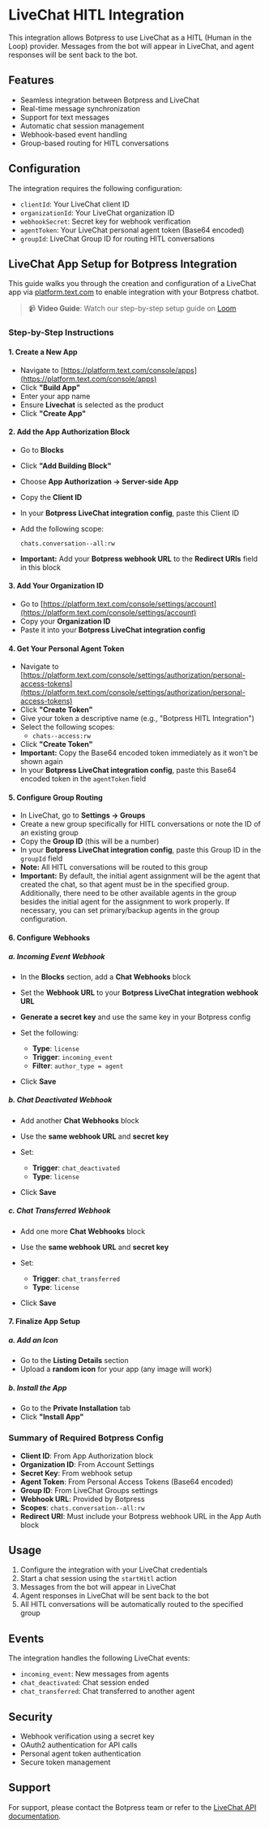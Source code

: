 # LiveChat HITL Integration

This integration allows Botpress to use LiveChat as a HITL (Human in the Loop) provider. Messages from the bot will appear in LiveChat, and agent responses will be sent back to the bot.

## Features

- Seamless integration between Botpress and LiveChat
- Real-time message synchronization
- Support for text messages
- Automatic chat session management
- Webhook-based event handling
- Group-based routing for HITL conversations

## Configuration

The integration requires the following configuration:

- `clientId`: Your LiveChat client ID
- `organizationId`: Your LiveChat organization ID
- `webhookSecret`: Secret key for webhook verification
- `agentToken`: Your LiveChat personal agent token (Base64 encoded)
- `groupId`: LiveChat Group ID for routing HITL conversations

## LiveChat App Setup for Botpress Integration

This guide walks you through the creation and configuration of a LiveChat app via [platform.text.com](https://platform.text.com) to enable integration with your Botpress chatbot.

> 📹 **Video Guide**: Watch our step-by-step setup guide on [Loom](https://www.loom.com/share/c291c86a10e3496791dd32f6c0b0c64c?sid=84100a6a-b699-4363-89f2-194458c4a8ad)

### Step-by-Step Instructions

#### 1. Create a New App

- Navigate to [https://platform.text.com/console/apps](https://platform.text.com/console/apps)
- Click **"Build App"**
- Enter your app name
- Ensure **Livechat** is selected as the product
- Click **"Create App"**

#### 2. Add the App Authorization Block

- Go to **Blocks**
- Click **"Add Building Block"**
- Choose **App Authorization → Server-side App**
- Copy the **Client ID**
- In your **Botpress LiveChat integration config**, paste this Client ID
- Add the following scope:

  ```
  chats.conversation--all:rw
  ```

- **Important:** Add your **Botpress webhook URL** to the **Redirect URIs** field in this block

#### 3. Add Your Organization ID

- Go to [https://platform.text.com/console/settings/account](https://platform.text.com/console/settings/account)
- Copy your **Organization ID**
- Paste it into your **Botpress LiveChat integration config**

#### 4. Get Your Personal Agent Token

- Navigate to [https://platform.text.com/console/settings/authorization/personal-access-tokens](https://platform.text.com/console/settings/authorization/personal-access-tokens)
- Click **"Create Token"**
- Give your token a descriptive name (e.g., "Botpress HITL Integration")
- Select the following scopes:
  - `chats--access:rw`
- Click **"Create Token"**
- **Important:** Copy the Base64 encoded token immediately as it won't be shown again
- In your **Botpress LiveChat integration config**, paste this Base64 encoded token in the `agentToken` field

#### 5. Configure Group Routing

- In LiveChat, go to **Settings → Groups**
- Create a new group specifically for HITL conversations or note the ID of an existing group
- Copy the **Group ID** (this will be a number)
- In your **Botpress LiveChat integration config**, paste this Group ID in the `groupId` field
- **Note:** All HITL conversations will be routed to this group
- **Important:** By default, the initial agent assignment will be the agent that created the chat, so that agent must be in the specified group. Additionally, there need to be other available agents in the group besides the initial agent for the assignment to work properly. If necessary, you can set primary/backup agents in the group configuration.

#### 6. Configure Webhooks

##### a. Incoming Event Webhook

- In the **Blocks** section, add a **Chat Webhooks** block
- Set the **Webhook URL** to your **Botpress LiveChat integration webhook URL**
- **Generate a secret key** and use the same key in your Botpress config
- Set the following:
  - **Type**: `license`
  - **Trigger**: `incoming_event`
  - **Filter**: `author_type = agent`

- Click **Save**

##### b. Chat Deactivated Webhook

- Add another **Chat Webhooks** block
- Use the **same webhook URL** and **secret key**
- Set:
  - **Trigger**: `chat_deactivated`
  - **Type**: `license`

- Click **Save**

##### c. Chat Transferred Webhook

- Add one more **Chat Webhooks** block
- Use the **same webhook URL** and **secret key**
- Set:
  - **Trigger**: `chat_transferred`
  - **Type**: `license`

- Click **Save**

#### 7. Finalize App Setup

##### a. Add an Icon

- Go to the **Listing Details** section
- Upload a **random icon** for your app (any image will work)

##### b. Install the App

- Go to the **Private Installation** tab
- Click **"Install App"**

### Summary of Required Botpress Config

- **Client ID**: From App Authorization block
- **Organization ID**: From Account Settings
- **Secret Key**: From webhook setup
- **Agent Token**: From Personal Access Tokens (Base64 encoded)
- **Group ID**: From LiveChat Groups settings
- **Webhook URL**: Provided by Botpress
- **Scopes**: `chats.conversation--all:rw`
- **Redirect URI**: Must include your Botpress webhook URL in the App Auth block

## Usage

1. Configure the integration with your LiveChat credentials
2. Start a chat session using the `startHitl` action
3. Messages from the bot will appear in LiveChat
4. Agent responses in LiveChat will be sent back to the bot
5. All HITL conversations will be automatically routed to the specified group

## Events

The integration handles the following LiveChat events:

- `incoming_event`: New messages from agents
- `chat_deactivated`: Chat session ended
- `chat_transferred`: Chat transferred to another agent

## Security

- Webhook verification using a secret key
- OAuth2 authentication for API calls
- Personal agent token authentication
- Secure token management

## Support

For support, please contact the Botpress team or refer to the [LiveChat API documentation](https://developers.livechat.com/).
